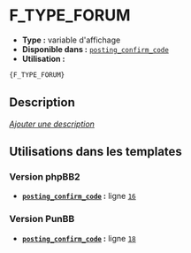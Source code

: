 # F_TYPE_FORUM
* __Type :__ variable d'affichage
* __Disponible dans :__ [`posting_confirm_code`](../tpl/var/posting_confirm_code.md#readme)
* __Utilisation :__

```html
{F_TYPE_FORUM}
```

## Description
[*Ajouter une description*](https://fa-tvars.appspot.com/var/F_TYPE_FORUM)

## Utilisations dans les templates

### Version phpBB2
* __[`posting_confirm_code`](../tpl/var/posting_confirm_code.md#readme) :__ ligne [`16`](../tpl/src/subsilver/posting_confirm_code.tpl#L16)

### Version PunBB
* __[`posting_confirm_code`](../tpl/var/posting_confirm_code.md#readme) :__ ligne [`18`](../tpl/src/punbb/posting_confirm_code.tpl#L18)